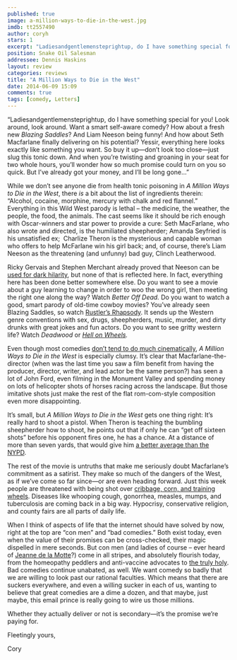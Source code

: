 ```yaml
---
published: true
image: a-million-ways-to-die-in-the-west.jpg
imdb: tt2557490
author: coryh
stars: 1
excerpt: "Ladiesandgentlemensteprightup, do I have something special for you! Look around, look around. Want a smart self-aware comedy?"
position: Snake Oil Salesman
addressee: Dennis Haskins
layout: review
categories: reviews
title: "A Million Ways to Die in the West"
date: 2014-06-09 15:09
comments: true
tags: [comedy, Letters]
---
```

<p>&ldquo;Ladiesandgentlemensteprightup, do I have something special for you! Look around, look around. Want a smart self-aware comedy? How about a fresh new <em>Blazing Saddles</em>? And Liam Neeson being funny! And how about Seth Macfarlane finally delivering on his potential? Yessir, everything here looks exactly like something you want. So buy it up&mdash;don&rsquo;t look too close&mdash;just slug this tonic down. And when you&rsquo;re twisting and groaning in your seat for two whole hours, you&rsquo;ll wonder how so much promise could turn on you so quick. But I&rsquo;ve already got your money, and I&rsquo;ll be long gone&hellip;&rdquo;</p>
<p>While we don&rsquo;t see anyone die from health tonic poisoning in <em>A Million Ways to Die in the West</em>, there <em>is</em> a bit about the list of ingredients therein: &#8220;Alcohol, cocaine, morphine, mercury with chalk and red flannel.&rdquo; Everything in this Wild West parody is lethal &ndash; the medicine, the weather, the people, the food, the animals. The cast seems like it should be rich enough with Oscar-winners and star power to provide a cure: Seth MacFarlane, who also wrote and directed, is the humiliated sheepherder; Amanda Seyfried is his unsatisfied ex;&nbsp; Charlize Theron is the mysterious and capable woman who offers to help McFarlane win his girl back; and, of course, there&rsquo;s Liam Neeson as the threatening (and unfunny) bad guy, Clinch Leatherwood.</p>
<p>Ricky Gervais and Stephen Merchant already proved that Neeson can be <a href="https://www.youtube.com/watch?v=MKTh7zBIcrM">used for dark hilarity</a>, but none of that is reflected here. In fact, everything here has been done better somewhere else. Do you want to see a movie about a guy learning to change in order to woo the wrong girl, then meeting the right one along the way? Watch <em>Better Off Dead. </em>Do you want to watch a good, smart parody of old-time cowboy movies? You&rsquo;ve already seen Blazing Saddles, so watch <a href="http://www.netflix.com/WiMovie/60036470">Rustler&rsquo;s Rhapsody</a>. It sends up the Western genre conventions with sex, drugs, sheepherders, music, murder, and dirty drunks with great jokes and fun actors. Do you want to see gritty western life? Watch <em>Deadwood</em> or <a href="http://www.netflix.com/WiMovie/70210883"><em>Hell on Wheels</em></a><em>.</em></p>
<p>Even though most comedies <a href="http://nofilmschool.com/2014/05/edgar-wright-physical-comedy-using-cinematography/?hvid=2dctpp">don&rsquo;t tend to do much cinematically</a>, <em>A</em> <em>Million Ways to Die in the West </em>is especially clumsy. It&rsquo;s clear that Macfarlane-the-director (when was the last time you saw a film benefit from having the producer, director, writer, and lead actor be the same person?) has seen a lot of John Ford, even filming in the Monument Valley and spending money on lots of helicopter shots of horses racing across the landscape. But those imitative shots just make the rest of the flat rom-com-style composition even more disappointing.&nbsp;</p>
<p>It&rsquo;s small, but <em>A Million Ways to Die in the West</em> gets one thing right: It&rsquo;s really hard to shoot a pistol. When Theron is teaching the bumbling sheepherder how to shoot, he points out that if only he can &ldquo;get off sixteen shots&rdquo; before his opponent fires one, he has a chance. At a distance of more than seven yards, that would give him <a href="http://www.pointshooting.com/1asop9.htm">a better average than the NYPD</a>.&nbsp;</p>
<p>The rest of the movie is untruths that make me seriously doubt Macfarlane&rsquo;s commitment as a satirist. They make so much of the dangers of the West, as if we&rsquo;ve come so far since&mdash;or are even heading forward. Just this week people are threatened with being shot over <a href="http://bringmethenews.com/2014/06/02/neighbor-pulls-gun-on-dad-teaching-daughter-to-ride-bike/">cribbage, corn, and training wheels</a>. Diseases like whooping cough, gonorrhea, measles, mumps, and tuberculosis are coming back in a big way. Hypocrisy, conservative religion, and county fairs are all parts of daily life.</p>
<p>When I think of aspects of life that the internet should have solved by now, right at the top are &ldquo;con men&rdquo; and &ldquo;bad comedies.&rdquo; Both exist today, even when the value of their promises can be cross-checked, their magic dispelled in mere seconds. But con men (and ladies of course &ndash; ever heard of <a href="https://en.wikipedia.org/wiki/Jeanne_of_Valois-Saint-R%2525C3%2525A9my">Jeanne de la Motte</a>?) come in all stripes, and absolutely flourish today, from the homeopathy peddlers and anti-vaccine advocates to <a href="https://www.youtube.com/watch?v=o6voAW_Go5Y&amp;feature=kp">the truly holy</a>. Bad comedies continue unabated, as well. We want comedy so badly that we are willing to look past our rational faculties. Which means that there are suckers everywhere, and even a willing sucker in each of us, wanting to believe that great comedies are a dime a dozen, and that maybe, just maybe, this email prince is really going to wire us those millions.&nbsp;</p>
<p>Whether they actually deliver or not is secondary&mdash;it&rsquo;s the promise we&rsquo;re paying for.</p>
<p>Fleetingly yours,</p>
<p>Cory</p>
